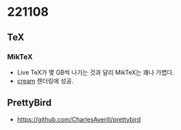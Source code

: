 # 221108
## TeX
### MikTeX
- Live TeX가 몇 GB씩 나가는 것과 달리 MikTeX는 꽤나 가볍다.
- [cream](https://github.com/no-defun-allowed/absolutely-not-cream) 렌더링에 성공.

## PrettyBird
- https://github.com/CharlesAverill/prettybird
